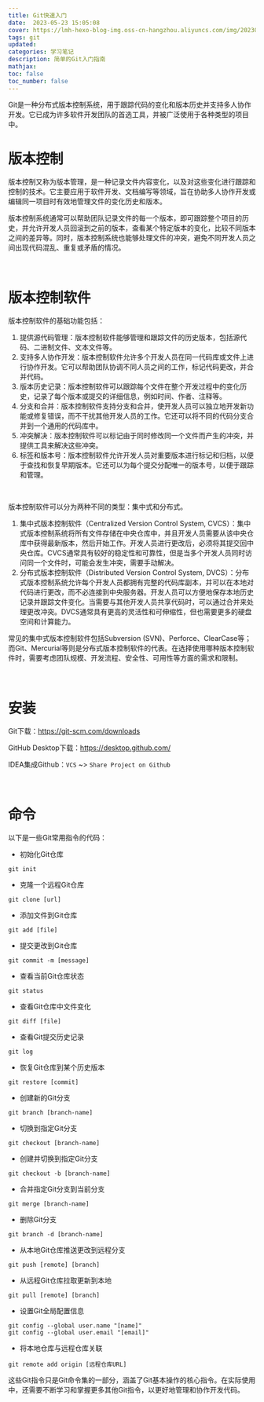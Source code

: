 ```yaml
---
title: Git快速入门
date:  2023-05-23 15:05:08
cover: https://lmh-hexo-blog-img.oss-cn-hangzhou.aliyuncs.com/img/202305231507952.jpg
tags: git
updated:
categories: 学习笔记
description: 简单的Git入门指南
mathjax:
toc: false
toc_number: false
---
```


Git是一种分布式版本控制系统，用于跟踪代码的变化和版本历史并支持多人协作开发。它已成为许多软件开发团队的首选工具，并被广泛使用于各种类型的项目中。



# 版本控制

版本控制又称为版本管理，是一种记录文件内容变化，以及对这些变化进行跟踪和控制的技术。它主要应用于软件开发、文档编写等领域，旨在协助多人协作开发或编辑同一项目时有效地管理文件的变化历史和版本。

版本控制系统通常可以帮助团队记录文件的每一个版本，即可跟踪整个项目的历史，并允许开发人员回滚到之前的版本，查看某个特定版本的变化，比较不同版本之间的差异等。同时，版本控制系统也能够处理文件的冲突，避免不同开发人员之间出现代码混乱、重复或矛盾的情况。

</br>

# 版本控制软件

版本控制软件的基础功能包括：

1. 提供源代码管理：版本控制软件能够管理和跟踪文件的历史版本，包括源代码、二进制文件、文本文件等。
2. 支持多人协作开发：版本控制软件允许多个开发人员在同一代码库或文件上进行协作开发。它可以帮助团队协调不同人员之间的工作，标记代码更改，并合并代码。
3. 版本历史记录：版本控制软件可以跟踪每个文件在整个开发过程中的变化历史，记录了每个版本或提交的详细信息，例如时间、作者、注释等。
4. 分支和合并：版本控制软件支持分支和合并，使开发人员可以独立地开发新功能或修复错误，而不干扰其他开发人员的工作。它还可以将不同的代码分支合并到一个通用的代码库中。
5. 冲突解决：版本控制软件可以标记由于同时修改同一个文件而产生的冲突，并提供工具来解决这些冲突。
6. 标签和版本号：版本控制软件允许开发人员对重要版本进行标记和归档，以便于查找和恢复早期版本。它还可以为每个提交分配唯一的版本号，以便于跟踪和管理。

</br>

版本控制软件可以分为两种不同的类型：集中式和分布式。

1. 集中式版本控制软件（Centralized Version Control System, CVCS）：集中式版本控制系统将所有文件存储在中央仓库中，并且开发人员需要从该中央仓库中获得最新版本，然后开始工作。开发人员进行更改后，必须将其提交回中央仓库。CVCS通常具有较好的稳定性和可靠性，但是当多个开发人员同时访问同一个文件时，可能会发生冲突，需要手动解决。
2. 分布式版本控制软件（Distributed Version Control System, DVCS）：分布式版本控制系统允许每个开发人员都拥有完整的代码库副本，并可以在本地对代码进行更改，而不必连接到中央服务器。开发人员可以方便地保存本地历史记录并跟踪文件变化。当需要与其他开发人员共享代码时，可以通过合并来处理更改冲突。DVCS通常具有更高的灵活性和可伸缩性，但也需要更多的硬盘空间和计算能力。

常见的集中式版本控制软件包括Subversion (SVN)、Perforce、ClearCase等；而Git、Mercurial等则是分布式版本控制软件的代表。在选择使用哪种版本控制软件时，需要考虑团队规模、开发流程、安全性、可用性等方面的需求和限制。

</br>

# 安装

Git下载：https://git-scm.com/downloads 

GitHub Desktop下载：https://desktop.github.com/

IDEA集成Github：`VCS`  ~>   `Share Project on Github`

</br>

# 命令

以下是一些Git常用指令的代码：

- 初始化Git仓库

```
git init
```

- 克隆一个远程Git仓库

```
git clone [url]
```

- 添加文件到Git仓库

```
git add [file]
```

- 提交更改到Git仓库

```
git commit -m [message]
```

- 查看当前Git仓库状态

```
git status
```

- 查看Git仓库中文件变化

```
git diff [file]
```

- 查看Git提交历史记录

```
git log
```

- 恢复Git仓库到某个历史版本

```
git restore [commit]
```

- 创建新的Git分支

```
git branch [branch-name]
```

- 切换到指定Git分支

```
git checkout [branch-name]
```

- 创建并切换到指定Git分支

```
git checkout -b [branch-name]
```

- 合并指定Git分支到当前分支

```
git merge [branch-name]
```

- 删除Git分支

```
git branch -d [branch-name]
```

+ 从本地Git仓库推送更改到远程分支

```
git push [remote] [branch]
```

- 从远程Git仓库拉取更新到本地

```
git pull [remote] [branch]
```

- 设置Git全局配置信息

```
git config --global user.name "[name]"
git config --global user.email "[email]"
```

- 将本地仓库与远程仓库关联

```
git remote add origin [远程仓库URL]
```

这些Git指令只是Git命令集的一部分，涵盖了Git基本操作的核心指令。在实际使用中，还需要不断学习和掌握更多其他Git指令，以更好地管理和协作开发代码。